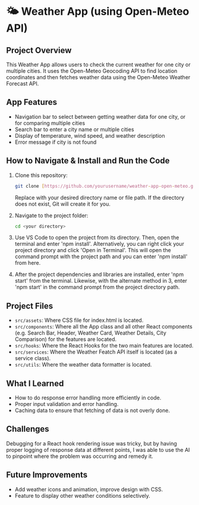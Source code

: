 # 🌤️ Weather App (using Open-Meteo API)

## Project Overview
This Weather App allows users to check the current weather for one city or multiple cities. It uses the Open-Meteo Geocoding API to find location coordinates and then fetches weather data using the Open-Meteo Weather Forecast API.

## App Features
- Navigation bar to select between getting weather data for one city, or for comparing multiple cities
- Search bar to enter a city name or multiple cities
- Display of temperature, wind speed, and weather description
- Error message if city is not found
  
## How to Navigate & Install and Run the Code
1. Clone this repository:
   ```bash
   git clone [https://github.com/yourusername/weather-app-open-meteo.git](https://github.com/gideonfu55/generation-weather.git) <directory>
   ```
   Replace <directory> with your desired directory name or file path. If the directory does not exist, Git will create it for you.
   
2. Navigate to the project folder:
   ```bash
   cd <your directory>
   ```
3. Use VS Code to open the project from its directory. Then, open the terminal and enter 'npm install'. Alternatively, you can right click your project directory and click 'Open in Terminal'. This will open the command prompt with the project path and you can enter 'npm install' from here.
4. After the project dependencies and libraries are installed, enter 'npm start' from the terminal. Likewise, with the alternate method in 3, enter 'npm start' in the command prompt from the project directory path.

## Project Files
- `src/assets`: Where CSS file for index.html is located.
- `src/components`: Where all the App class and all other React components (e.g. Search Bar, Header, Weather Card, Weather Details, City Comparison) for the features are located.
- `src/hooks`: Where the React Hooks for the two main features are located.
- `src/services`: Where the Weather Featch API itself is located (as a service class).
- `src/utils`: Where the weather data formatter is located.
  
## What I Learned
- How to do response error handling more efficiently in code.
- Proper input validation and error handling.
- Caching data to ensure that fetching of data is not overly done.

## Challenges
Debugging for a React hook rendering issue was tricky, but by having proper logging of response data at different points, I was able to use the AI to pinpoint where the problem was occurring and remedy it.

## Future Improvements
- Add weather icons and animation, improve design with CSS.
- Feature to display other weather conditions selectively.
